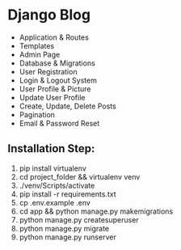 # Django Blog
- Application & Routes
- Templates
- Admin Page
- Database & Migrations
- User Registration
- Login & Logout System
- User Profile & Picture
- Update User Profile
- Create, Update, Delete Posts
- Pagination
- Email & Password Reset

## Installation Step:

1. pip install virtualenv 
2. cd project_folder && virtualenv venv
3. ./venv/Scripts/activate
4. pip install -r requirements.txt
5. cp .env.example .env
6. cd app && python manage.py makemigrations
7. python manage.py createsuperuser
8. python manage.py migrate
9. python manage.py runserver